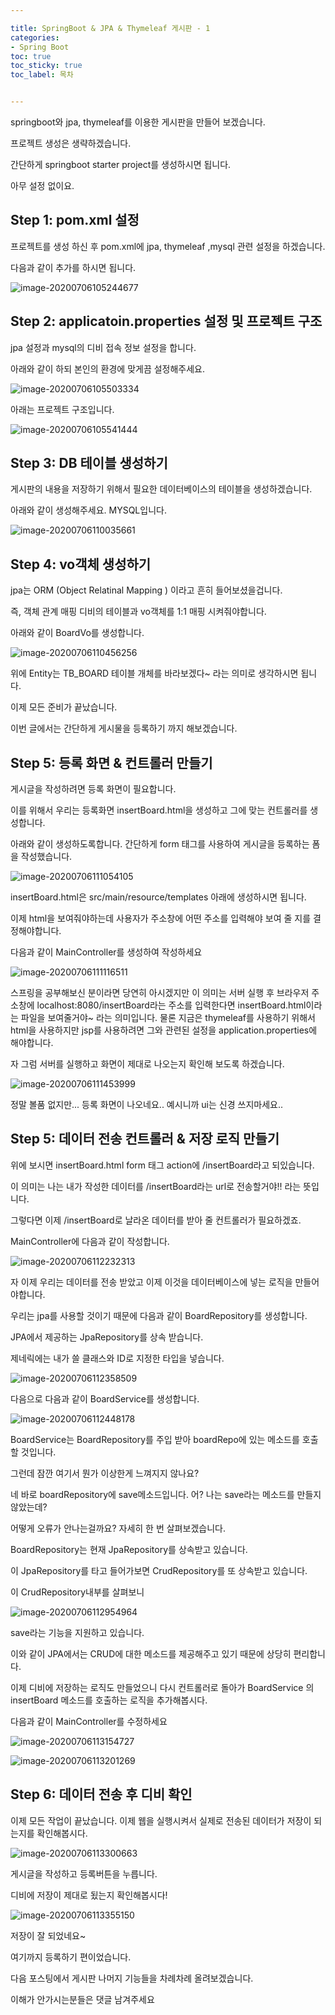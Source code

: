 ```yaml
---

title: SpringBoot & JPA & Thymeleaf 게시판 - 1
categories:
- Spring Boot
toc: true
toc_sticky: true
toc_label: 목차


---
```




springboot와 jpa, thymeleaf를 이용한 게시판을 만들어 보겠습니다.

프로젝트 생성은 생략하겠습니다.

간단하게 springboot starter project를 생성하시면 됩니다. 

아무 설정 없이요.



## Step 1:  pom.xml 설정

프로젝트를 생성 하신 후 pom.xml에 jpa, thymeleaf ,mysql 관련 설정을 하겠습니다.

다음과 같이 추가를 하시면 됩니다.



![image-20200706105244677](../../assets/images/springboot_jpa_thymeleaf/image-20200706105244677.png)



## Step 2:  applicatoin.properties 설정 및 프로젝트 구조

jpa 설정과 mysql의 디비 접속 정보 설정을 합니다.

아래와 같이 하되 본인의 환경에 맞게끔 설정해주세요.

![image-20200706105503334](../../assets/images/springboot_jpa_thymeleaf/image-20200706105503334.png)



아래는 프로젝트 구조입니다.



![image-20200706105541444](../../assets/images/springboot_jpa_thymeleaf/image-20200706105541444.png)

## Step 3:  DB 테이블 생성하기

게시판의 내용을 저장하기 위해서 필요한 데이터베이스의 테이블을 생성하겠습니다.

아래와 같이 생성해주세요. MYSQL입니다.

![image-20200706110035661](../../assets/images/springboot_jpa_thymeleaf/image-20200706110035661.png)



## Step 4:  vo객체 생성하기

jpa는 ORM (Object Relatinal Mapping ) 이라고 흔히 들어보셨을겁니다.

즉, 객체 관계 매핑 디비의 테이블과 vo객체를 1:1 매핑 시켜줘야합니다.

아래와 같이 BoardVo를 생성합니다.



![image-20200706110456256](../../assets/images/springboot_jpa_thymeleaf/image-20200706110456256.png)



위에 Entity는 TB_BOARD 테이블 개체를 바라보겠다~ 라는 의미로 생각하시면 됩니다.



이제 모든 준비가 끝났습니다. 

이번 글에서는 간단하게 게시물을 등록하기 까지 해보겠습니다.



## Step 5:  등록 화면 & 컨트롤러 만들기

게시글을 작성하려면 등록 화면이 필요합니다.

이를 위해서 우리는 등록화면 insertBoard.html을 생성하고 그에 맞는 컨트롤러를 생성합니다.

아래와 같이 생성하도록합니다. 간단하게 form 태그를 사용하여 게시글을 등록하는 폼을 작성했습니다.

![image-20200706111054105](../../assets/images/springboot_jpa_thymeleaf/image-20200706111054105.png)



insertBoard.html은 src/main/resource/templates 아래에 생성하시면 됩니다.

이제 html을 보여줘야하는데 사용자가 주소창에 어떤 주소를 입력해야  보여 줄 지를 결정해야합니다.

다음과 같이 MainController를 생성하여 작성하세요



![image-20200706111116511](../../assets/images/springboot_jpa_thymeleaf/image-20200706111116511.png)



스프링을 공부해보신 분이라면 당연히 아시겠지만 이 의미는 서버 실행 후 브라우저 주소창에 localhost:8080/insertBoard라는 주소를 입력한다면 insertBoard.html이라는 파일을 보여줄거야~ 라는 의미입니다. 물론 지금은 thymeleaf를 사용하기 위해서 html을 사용하지만 jsp를 사용하려면 그와 관련된 설정을 application.properties에 해야합니다.

자 그럼 서버를 실행하고 화면이 제대로 나오는지 확인해 보도록 하겠습니다.

![image-20200706111453999](../../assets/images/springboot_jpa_thymeleaf/image-20200706111453999.png)



정말 볼품 없지만... 등록 화면이 나오네요.. 예시니까  ui는 신경 쓰지마세요..



## Step 5:  데이터 전송 컨트롤러 & 저장 로직 만들기

위에 보시면 insertBoard.html form 태그 action에 /insertBoard라고 되있습니다.

이 의미는 나는 내가 작성한 데이터를 /insertBoard라는 url로 전송할거야!! 라는 뜻입니다.

그렇다면 이제 /insertBoard로 날라온 데이터를 받아 줄 컨트롤러가 필요하겠죠.

MainController에 다음과 같이 작성합니다.

![image-20200706112232313](../../assets/images/springboot_jpa_thymeleaf/image-20200706112232313.png)



자 이제 우리는 데이터를 전송 받았고 이제 이것을 데이터베이스에 넣는 로직을 만들어야합니다.

우리는 jpa를 사용할 것이기 때문에 다음과 같이 BoardRepository를 생성합니다.

JPA에서 제공하는 JpaRepository를 상속 받습니다. 

제네릭에는 내가 쓸 클래스와 ID로 지정한 타입을 넣습니다.

![image-20200706112358509](../../assets/images/springboot_jpa_thymeleaf/image-20200706112358509.png)



다음으로 다음과 같이 BoardService를 생성합니다.

![image-20200706112448178](../../assets/images/springboot_jpa_thymeleaf/image-20200706112448178.png)



BoardService는 BoardRepository를 주입 받아 boardRepo에 있는 메소드를 호출 할 것입니다.

그런데 잠깐 여기서 뭔가 이상한게 느껴지지 않나요?



네 바로 boardRepository에 save메소드입니다. 어? 나는 save라는 메소드를 만들지 않았는데?

어떻게 오류가 안나는걸까요? 자세히 한 번 살펴보겠습니다.



BoardRepository는 현재 JpaRepository를 상속받고 있습니다.

이 JpaRepository를 타고 들어가보면 CrudRepository를 또 상속받고 있습니다.

이 CrudRepository내부를 살펴보니

![image-20200706112954964](../../assets/images/springboot_jpa_thymeleaf/image-20200706112954964.png)



save라는 기능을 지원하고 있습니다.

이와 같이 JPA에서는 CRUD에 대한 메소드를 제공해주고 있기 때문에 상당히 편리합니다.

이제 디비에 저장하는 로직도 만들었으니 다시 컨트롤러로 돌아가 BoardService 의 insertBoard 메소드를 호출하는 로직을 추가해봅시다.



다음과 같이 MainController를 수정하세요

![image-20200706113154727](../../assets/images/springboot_jpa_thymeleaf/image-20200706113154727.png)

![image-20200706113201269](../../assets/images/springboot_jpa_thymeleaf/image-20200706113201269.png)



## Step 6:  데이터 전송 후 디비 확인

이제 모든 작업이 끝났습니다. 이제 웹을 실행시켜서 실제로 전송된 데이터가 저장이 되는지를 확인해봅시다.



![image-20200706113300663](../../assets/images/springboot_jpa_thymeleaf/image-20200706113300663.png)

게시글을 작성하고 등록버튼을 누릅니다. 

디비에 저장이 제대로 됬는지 확인해봅시다!



![image-20200706113355150](../../assets/images/springboot_jpa_thymeleaf/image-20200706113355150.png)



저장이 잘 되었네요~ 

여기까지 등록하기 편이었습니다.

다음 포스팅에서 게시판 나머지 기능들을 차례차례 올려보겠습니다.

이해가 안가시는분들은 댓글 남겨주세요

